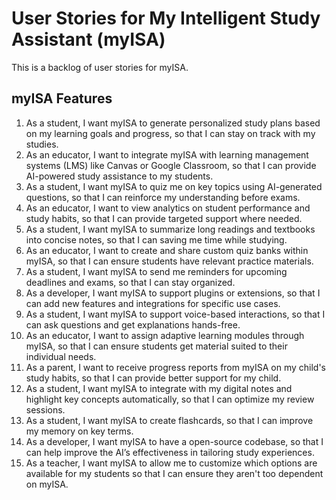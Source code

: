 # User Stories for My Intelligent Study Assistant (myISA)

This is a backlog of user stories for myISA.

## myISA Features

1. As a student, I want myISA to generate personalized study plans based on my learning goals and progress, so that I can stay on track with my studies.
2. As an educator, I want to integrate myISA with learning management systems (LMS) like Canvas or Google Classroom, so that I can provide AI-powered study assistance to my students.
3. As a student, I want myISA to quiz me on key topics using AI-generated questions, so that I can reinforce my understanding before exams.
4. As an educator, I want to view analytics on student performance and study habits, so that I can provide targeted support where needed.
5. As a student, I want myISA to summarize long readings and textbooks into concise notes, so that I can saving me time while studying.
6. As an educator, I want to create and share custom quiz banks within myISA, so that I can ensure students have relevant practice materials.
7. As a student, I want myISA to send me reminders for upcoming deadlines and exams, so that I can stay organized.
8. As a developer, I want myISA to support plugins or extensions, so that I can add new features and integrations for specific use cases.
9. As a student, I want myISA to support voice-based interactions, so that I can ask questions and get explanations hands-free.
10. As an educator, I want to assign adaptive learning modules through myISA, so that I can ensure students get material suited to their individual needs.
11. As a parent, I want to receive progress reports from myISA on my child's study habits, so that I can provide better support for my child.
12. As a student, I want myISA to integrate with my digital notes and highlight key concepts automatically, so that I can optimize my review sessions.
13. As a student, I want myISA to create flashcards, so that I can improve my memory on key terms.
14. As a developer, I want myISA to have a open-source codebase, so that I can help improve the AI’s effectiveness in tailoring study experiences.
15. As a teacher, I want myISA to allow me to customize which options are available for my students so that I can ensure they aren't too dependent on myISA.

